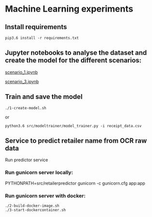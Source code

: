 # Machine Learning experiments

## Install requirements

    pip3.6 install -r requirements.txt 

## Jupyter notebooks to analyse the dataset and create the model for the different scenarios:
    
[scenario_1.ipynb](notebook/scenario_3.ipynb)

[scenario_3.ipynb](notebook/scenario_3.ipynb)

## Train and save the model

    ./1-create-model.sh
or

    python3.6 src/modeltrainer/model_trainer.py -i receipt_data.csv 

## Service to predict retailer name from OCR raw data

   Run predictor service

### Run gunicorn server locally:

PYTHONPATH=src/retailerpredictor gunicorn -c gunicorn.cfg app:app 
    
### Run gunicorn server with docker:

    ./2-build-docker-image.sh
    ./3-start-dockercontainer.sh

